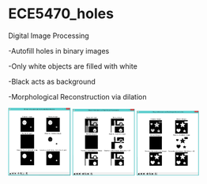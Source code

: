 # ECE5470_holes
Digital Image Processing

-Autofill holes in binary images

-Only white objects are filled with white

-Black acts as background

-Morphological Reconstruction via dilation

<img src="https://github.com/iruminii/ECE5470_holes/blob/master/results/binaryimg.PNG" width="25%" height="25%">
<img src="https://github.com/iruminii/ECE5470_holes/blob/master/results/grayscale.PNG" width="25%" height="25%">
<img src="https://github.com/iruminii/ECE5470_holes/blob/master/results/color_readasgrayscale.PNG" width="25%" height="25%">
